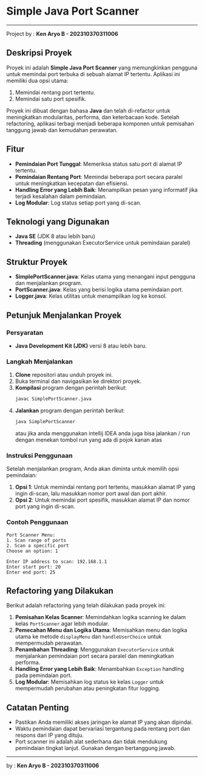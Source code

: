 # Simple Java Port Scanner

---
Project by : **Ken Aryo B - 202310370311006**

## Deskripsi Proyek
Proyek ini adalah **Simple Java Port Scanner** yang memungkinkan pengguna untuk memindai port terbuka di sebuah alamat IP tertentu. Aplikasi ini memiliki dua opsi utama:
1. Memindai rentang port tertentu.
2. Memindai satu port spesifik.

Proyek ini dibuat dengan bahasa **Java** dan telah di-refactor untuk meningkatkan modularitas, performa, dan keterbacaan kode. Setelah refactoring, aplikasi terbagi menjadi beberapa komponen untuk pemisahan tanggung jawab dan kemudahan perawatan.

## Fitur
- **Pemindaian Port Tunggal**: Memeriksa status satu port di alamat IP tertentu.
- **Pemindaian Rentang Port**: Memindai beberapa port secara paralel untuk meningkatkan kecepatan dan efisiensi.
- **Handling Error yang Lebih Baik**: Menampilkan pesan yang informatif jika terjadi kesalahan dalam pemindaian.
- **Log Modular**: Log status setiap port yang di-scan.

## Teknologi yang Digunakan
- **Java SE** (JDK 8 atau lebih baru)
- **Threading** (menggunakan ExecutorService untuk pemindaian paralel)

## Struktur Proyek
- **SimplePortScanner.java**: Kelas utama yang menangani input pengguna dan menjalankan program.
- **PortScanner.java**: Kelas yang berisi logika utama pemindaian port.
- **Logger.java**: Kelas utilitas untuk menampilkan log ke konsol.

## Petunjuk Menjalankan Proyek

### Persyaratan
- **Java Development Kit (JDK)** versi 8 atau lebih baru.

### Langkah Menjalankan
1. **Clone** repositori atau unduh proyek ini.
2. Buka terminal dan navigasikan ke direktori proyek.
3. **Kompilasi** program dengan perintah berikut:
   ```bash
   javac SimplePortScanner.java
   ```
4. **Jalankan** program dengan perintah berikut:
   ```bash
   java SimplePortScanner
   ```
   atau jika anda menggunakan intellij IDEA anda juga bisa jalankan / run dengan menekan tombol run yang ada di pojok kanan atas

### Instruksi Penggunaan
Setelah menjalankan program, Anda akan diminta untuk memilih opsi pemindaian:
1. **Opsi 1**: Untuk memindai rentang port tertentu, masukkan alamat IP yang ingin di-scan, lalu masukkan nomor port awal dan port akhir.
2. **Opsi 2**: Untuk memindai port spesifik, masukkan alamat IP dan nomor port yang ingin di-scan.

### Contoh Penggunaan
```plaintext
Port Scanner Menu:
1. Scan range of ports
2. Scan a specific port
Choose an option: 1

Enter IP address to scan: 192.168.1.1
Enter start port: 20
Enter end port: 25
```

## Refactoring yang Dilakukan
Berikut adalah refactoring yang telah dilakukan pada proyek ini:
1. **Pemisahan Kelas Scanner**: Memindahkan logika scanning ke dalam kelas `PortScanner` agar lebih modular.
2. **Pemecahan Menu dan Logika Utama**: Memisahkan menu dan logika utama ke metode `displayMenu` dan `handleUserChoice` untuk mempermudah perawatan.
3. **Penambahan Threading**: Menggunakan `ExecutorService` untuk menjalankan pemindaian port secara paralel dan meningkatkan performa.
4. **Handling Error yang Lebih Baik**: Menambahkan `Exception` handling pada pemindaian port.
5. **Log Modular**: Memisahkan log status ke kelas `Logger` untuk mempermudah perubahan atau peningkatan fitur logging.

## Catatan Penting
- Pastikan Anda memiliki akses jaringan ke alamat IP yang akan dipindai.
- Waktu pemindaian dapat bervariasi tergantung pada rentang port dan respons dari IP yang dituju.
- Port scanner ini adalah alat sederhana dan tidak mendukung pemindaian tingkat lanjut. Gunakan dengan bertanggung jawab.

---

by : **Ken Aryo B - 202310370311006**